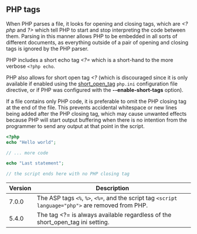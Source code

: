 PHP tags
--------

When PHP parses a file, it looks for opening and closing tags, which are
*\<?php* and *?\>* which tell PHP to start and stop interpreting the
code between them. Parsing in this manner allows PHP to be embedded in
all sorts of different documents, as everything outside of a pair of
opening and closing tags is ignored by the PHP parser.

PHP includes a short echo tag *\<?=* which is a short-hand to the more
verbose `<?php echo`.

PHP also allows for short open tag *\<?* (which is discouraged since it
is only available if enabled using the
<a href="/ini/core.html#ini.short-open-tag" class="link">short_open_tag</a>
`php.ini` configuration file directive, or if PHP was configured with
the **--enable-short-tags** option).

If a file contains only PHP code, it is preferable to omit the PHP
closing tag at the end of the file. This prevents accidental whitespace
or new lines being added after the PHP closing tag, which may cause
unwanted effects because PHP will start output buffering when there is
no intention from the programmer to send any output at that point in the
script.

``` php
<?php
echo "Hello world";

// ... more code

echo "Last statement";

// the script ends here with no PHP closing tag
```

| Version | Description                                                                                        |
|---------|----------------------------------------------------------------------------------------------------|
| 7.0.0   | The ASP tags `<%`, `%>`, `<%=`, and the script tag `<script language="php">` are removed from PHP. |
| 5.4.0   | The tag \<?= is always available regardless of the short\_open\_tag ini setting.                   |
